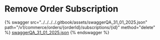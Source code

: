 # Remove Order Subscription



{% swagger src="../../../../.gitbook/assets/swaggerQA_31_01_2025.json" path="/v1/commerce/orders/{orderId}/subscriptions/{id}" method="delete" %}
[swaggerQA_31_01_2025.json](../../../../.gitbook/assets/swaggerQA_31_01_2025.json)
{% endswagger %}
